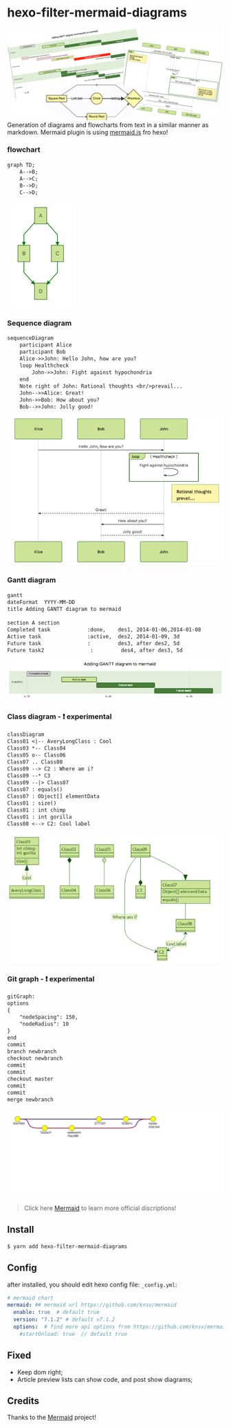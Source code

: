 # hexo-filter-mermaid-diagrams
![](/img/header.png)
Generation of diagrams and flowcharts from text in a similar manner as markdown.
Mermaid plugin is using [mermaid.js](https://mermaidjs.github.io/) fro hexo!
### flowchart
```
graph TD;
    A-->B;
    A-->C;
    B-->D;
    C-->D;
```
![](/img/flow.png)
### Sequence diagram
```
sequenceDiagram
    participant Alice
    participant Bob
    Alice->>John: Hello John, how are you?
    loop Healthcheck
        John->>John: Fight against hypochondria
    end
    Note right of John: Rational thoughts <br/>prevail...
    John-->>Alice: Great!
    John->>Bob: How about you?
    Bob-->>John: Jolly good!
```
![](/img/sequence.png)
### Gantt diagram
```
gantt
dateFormat  YYYY-MM-DD
title Adding GANTT diagram to mermaid

section A section
Completed task            :done,    des1, 2014-01-06,2014-01-08
Active task               :active,  des2, 2014-01-09, 3d
Future task               :         des3, after des2, 5d
Future task2               :         des4, after des3, 5d
```
![](/img/gantt.png)
### Class diagram - ❗️ experimental
```
classDiagram
Class01 <|-- AveryLongClass : Cool
Class03 *-- Class04
Class05 o-- Class06
Class07 .. Class08
Class09 --> C2 : Where am i?
Class09 --* C3
Class09 --|> Class07
Class07 : equals()
Class07 : Object[] elementData
Class01 : size()
Class01 : int chimp
Class01 : int gorilla
Class08 <--> C2: Cool label
```
![](/img/class.png)
### Git graph - ❗️ experimental
```
gitGraph:
options
{
    "nodeSpacing": 150,
    "nodeRadius": 10
}
end
commit
branch newbranch
checkout newbranch
commit
commit
checkout master
commit
commit
merge newbranch
```
![](/img/git.png)

> Click here [Mermaid](https://github.com/knsv/mermaid) to learn more official discriptions! 

## Install
```bash
$ yarn add hexo-filter-mermaid-diagrams
```

## Config
after installed, you should edit hexo config file: `_config.yml`:
```yaml
# mermaid chart
mermaid: ## mermaid url https://github.com/knsv/mermaid
  enable: true  # default true
  version: "7.1.2" # default v7.1.2
  options:  # find more api options from https://github.com/knsv/mermaid/blob/master/src/mermaidAPI.js
    #startOnload: true  // default true
```
## Fixed
- Keep dom right;
- Article preview lists can show code, and post show diagrams;

## Credits
Thanks to the [Mermaid](https://mermaidjs.github.io/) project!
